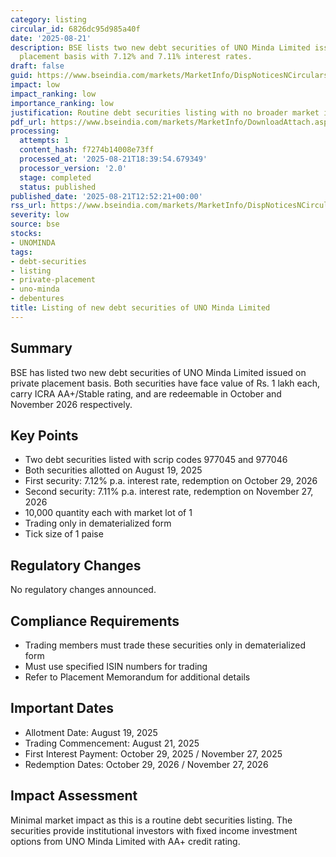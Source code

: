 ```yaml
---
category: listing
circular_id: 6826dc95d985a40f
date: '2025-08-21'
description: BSE lists two new debt securities of UNO Minda Limited issued on private
  placement basis with 7.12% and 7.11% interest rates.
draft: false
guid: https://www.bseindia.com/markets/MarketInfo/DispNoticesNCirculars.aspx?Noticeid={BC264643-0280-4ECE-96F5-24535C247EF7}&noticeno=20250821-34&dt=08/21/2025&icount=34&totcount=73&flag=0
impact: low
impact_ranking: low
importance_ranking: low
justification: Routine debt securities listing with no broader market impact
pdf_url: https://www.bseindia.com/markets/MarketInfo/DownloadAttach.aspx?id=20250821-34&attachedId=
processing:
  attempts: 1
  content_hash: f7274b14008e73ff
  processed_at: '2025-08-21T18:39:54.679349'
  processor_version: '2.0'
  stage: completed
  status: published
published_date: '2025-08-21T12:52:21+00:00'
rss_url: https://www.bseindia.com/markets/MarketInfo/DispNoticesNCirculars.aspx?Noticeid={BC264643-0280-4ECE-96F5-24535C247EF7}&noticeno=20250821-34&dt=08/21/2025&icount=34&totcount=73&flag=0
severity: low
source: bse
stocks:
- UNOMINDA
tags:
- debt-securities
- listing
- private-placement
- uno-minda
- debentures
title: Listing of new debt securities of UNO Minda Limited
---
```


## Summary

BSE has listed two new debt securities of UNO Minda Limited issued on private placement basis. Both securities have face value of Rs. 1 lakh each, carry ICRA AA+/Stable rating, and are redeemable in October and November 2026 respectively.

## Key Points

- Two debt securities listed with scrip codes 977045 and 977046
- Both securities allotted on August 19, 2025
- First security: 7.12% p.a. interest rate, redemption on October 29, 2026
- Second security: 7.11% p.a. interest rate, redemption on November 27, 2026
- 10,000 quantity each with market lot of 1
- Trading only in dematerialized form
- Tick size of 1 paise

## Regulatory Changes

No regulatory changes announced.

## Compliance Requirements

- Trading members must trade these securities only in dematerialized form
- Must use specified ISIN numbers for trading
- Refer to Placement Memorandum for additional details

## Important Dates

- Allotment Date: August 19, 2025
- Trading Commencement: August 21, 2025
- First Interest Payment: October 29, 2025 / November 27, 2025
- Redemption Dates: October 29, 2026 / November 27, 2026

## Impact Assessment

Minimal market impact as this is a routine debt securities listing. The securities provide institutional investors with fixed income investment options from UNO Minda Limited with AA+ credit rating.